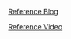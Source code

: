 [Reference Blog](https://css-tricks.com/lets-make-one-of-those-fancy-scrolling-animations-used-on-apple-product-pages/)

[Reference Video](https://www.youtube.com/watch?v=4OcAAj8aqS8)